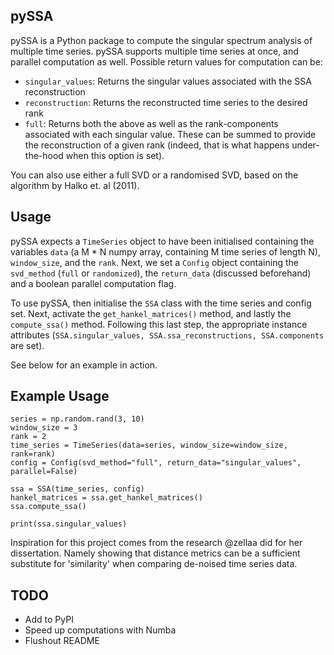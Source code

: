 ## pySSA

pySSA is a Python package to compute the singular spectrum analysis of multiple time series. pySSA supports multiple time series at once, and parallel computation as well. Possible return values for computation can be:

* `singular_values`: Returns the singular values associated with the SSA reconstruction
* `reconstruction`: Returns the reconstructed time series to the desired rank
* `full`: Returns both the above as well as the rank-components associated with each singular value. These can be summed to provide the reconstruction of a given rank (indeed, that is what happens under-the-hood when this option is set). 

You can also use either a full SVD or a randomised SVD, based on the algorithm by Halko et. al (2011).

## Usage

pySSA expects a `TimeSeries` object to have been initialised containing the variables `data` (a M * N numpy array, containing M time series of length N), `window_size`, and the `rank`. Next, we set a `Config` object containing the `svd_method` (`full` or `randomized`), the `return_data` (discussed beforehand) and a boolean parallel computation flag. 

To use pySSA, then initialise the `SSA` class with the time series and config set. Next, activate the `get_hankel_matrices()` method, and lastly the `compute_ssa()` method. Following this last step, the appropriate instance attributes (`SSA.singular_values, SSA.ssa_reconstructions, SSA.components` are set). 

See below for an example in action.

## Example Usage
```
series = np.random.rand(3, 10)
window_size = 3
rank = 2
time_series = TimeSeries(data=series, window_size=window_size, rank=rank)
config = Config(svd_method="full", return_data="singular_values", parallel=False)

ssa = SSA(time_series, config)
hankel_matrices = ssa.get_hankel_matrices()
ssa.compute_ssa()

print(ssa.singular_values)
```

Inspiration for this project comes from the research @zellaa did for her dissertation. Namely showing that distance metrics can be a sufficient substitute for 'similarity' when comparing de-noised time series data. 

## TODO
- Add to PyPI
- Speed up computations with Numba
- Flushout README
